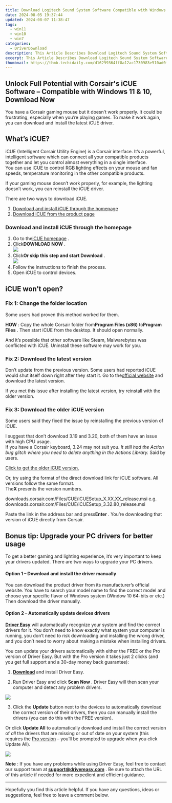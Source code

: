 ```yaml
---
title: Download Logitech Sound System Software Compatible with Windows 11, 7 & 8
date: 2024-08-05 19:37:44
updated: 2024-08-07 11:38:47
tags:
  - win11
  - win10
  - win7
categories:
  - DriverDownload
description: This Article Describes Download Logitech Sound System Software Compatible with Windows 11, 7 & 8
excerpt: This Article Describes Download Logitech Sound System Software Compatible with Windows 11, 7 & 8
thumbnail: https://thmb.techidaily.com/d16299364ff8a12ac1730983e510ad0f5d027390038abb94b7b607447c1cc871.jpg
---
```


## Unlock Full Potential with Corsair's iCUE Software – Compatible with Windows 11 & 10, Download Now

You have a Corsair gaming mouse but it doesn’t work properly. It could be frustrating, especially when you’re playing games. To make it work again, you can download and install the latest iCUE driver.

## What’s iCUE?

 iCUE (Intelligent Corsair Utility Engine) is a Corsair interface. It’s a powerful, intelligent software which can connect all your compatible products together and let you control almost everything in a single interface.  
 You can use iCUE to control RGB lighting effects on your mouse and fan speeds, temperature monitoring in the other compatible products.

 If your gaming mouse doesn’t work properly, for example, the lighting doesn’t work, you can reinstall the iCUE driver.

There are two ways to download iCUE.

1. [Download and install iCUE through the homepage](https://tools.techidaily.com/drivereasy/download/)
2. [Download iCUE from the product page](https://tools.techidaily.com/drivereasy/download/)

### Download and install iCUE through the homepage

1. Go to the[iCUE homepage](https://www.corsair.com/us/en/icue) .
2. Click**DOWNLOAD NOW** .  
![](https://images.drivereasy.com/wp-content/uploads/2020/08/2020-10-14_14-49-22.jpg)
3. Click**Or skip this step and start Download** .  
![](https://images.drivereasy.com/wp-content/uploads/2020/08/2020-10-14_14-51-06.jpg)
4. Follow the instructions to finish the process.
5. Open iCUE to control devices.

## iCUE won’t open?

### Fix 1: Change the folder location

Some users had proven this method worked for them.

**HOW** : Copy the whole Corsair folder from**Program Files (x86)** to**Program Files** . Then start iCUE from the desktop. It should open normally.

 And it’s possible that other software like Steam, Malwarebytes was conflicted with iCUE. Uninstall these software may work for you.

### Fix 2: Download the latest version

 Don’t update from the previous version. Some users had reported iCUE would shut itself down right after they start it. Go to the[official website](https://www.corsair.com/us/en/icue) and download the latest version.

 If you met this issue after installing the latest version, try reinstall with the older version.

### Fix 3: Download the older iCUE version

 Some users said they fixed the issue by reinstalling the previous version of iCUE.

 I suggest that don’t download 3.19 and 3.20, both of them have an issue with high CPU usage.  
 If you have a Corsair keyboard, 3.24 may not suit you. _It still had the Action bug glitch where you need to delete anything in the Actions Library._ Said by users.

[Click to get the older iCUE version.](https://forum.corsair.com/v3/showthread.php?p=880536&p=880536#post880536)

 Or, try using the format of the direct download link for iCUE software. All versions follow the same format.  
 The**X** presents the version numbers.

downloads.corsair.com/Files/CUE/iCUESetup_X.XX.XX_release.msi
e.g. downloads.corsair.com/Files/CUE/iCUESetup_3.32.80_release.msi

 Paste the link in the address bar and press**Enter** . You’re downloading that version of iCUE directly from Corsair.

## Bonus tip: Upgrade your PC drivers for better usage

 To get a better gaming and lighting experience, it’s very important to keep your drivers updated. There are two ways to upgrade your PC drivers.

#### **Option 1 –** **Download and install the driver manually**

 You can download the product driver from its manufacturer’s official website. You have to search your model name to find the correct model and choose your specific flavor of Windows system (Window 10 64-bits or etc.) Then download the driver manually.

#### Option 2 – Automatically update devices drivers

**[Driver Easy](https://tools.techidaily.com/drivereasy/download/)**  will automatically recognize your system and find the correct drivers for it. You don’t need to know exactly what system your computer is running, you don’t need to risk downloading and installing the wrong driver, and you don’t need to worry about making a mistake when installing drivers.

 You can update your drivers automatically with either the FREE or the Pro version of Driver Easy. But with the Pro version it takes just 2 clicks (and you get full support and a 30-day money back guarantee):

 1) **[Download](https://tools.techidaily.com/drivereasy/download/)**  and install Driver Easy.

 2) Run Driver Easy and click **Scan Now** . Driver Easy will then scan your computer and detect any problem drivers.

![](https://images.drivereasy.com/wp-content/uploads/2019/04/image-84.png)

 3) Click the **Update**  button next to the devices to automatically download the correct version of their drivers, then you can manually install the drivers (you can do this with the FREE version).

 Or click **Update All** to automatically download and install the correct version of _all_ the drivers that are missing or out of date on your system (this requires the [Pro version](https://tools.techidaily.com/drivereasy/download/) – you’ll be prompted to upgrade when you click Update All).

![](https://images.drivereasy.com/wp-content/uploads/2019/04/image-91.png)

**Note** : If you have any problems while using Driver Easy, feel free to contact our support team at **[support@drivereasy.com](https://tools.techidaily.com/drivereasy/download/)**  . Be sure to attach the URL of this article if needed for more expedient and efficient guidance.

---

 Hopefully you find this article helpful. If you have any questions, ideas or suggestions, feel free to leave a comment below.

<ins class="adsbygoogle"
     style="display:block"
     data-ad-format="autorelaxed"
     data-ad-client="ca-pub-7571918770474297"
     data-ad-slot="1223367746"></ins>



<ins class="adsbygoogle"
     style="display:block"
     data-ad-client="ca-pub-7571918770474297"
     data-ad-slot="8358498916"
     data-ad-format="auto"
     data-full-width-responsive="true"></ins>
